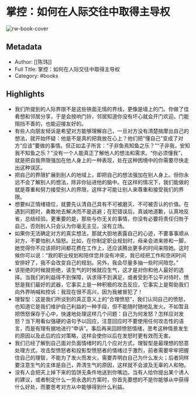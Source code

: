 # 掌控：如何在人际交往中取得主导权

![rw-book-cover](https://wfqqreader-1252317822.image.myqcloud.com/cover/84/915084/s_915084.jpg)

## Metadata
- Author: [[陈玮]]
- Full Title: 掌控：如何在人际交往中取得主导权
- Category: #books

## Highlights
- 我们所提到的人际界限不是这些铁面无情的界线，更像是墙上的门。你做了佳肴想和邻居分享，于是会按响门铃，邻居知道你没有坏心就会开门欢迎。门能阻挡不善的，也能迎接友好的。
- 有些人向朋友倾诉是希望对方能够理解自己，一旦对方没有清楚揣摩出自己的想法，就开始怀疑：他是不是真的把我放在心上？他们把“懂自己”变成了对方“应该”要做的事情。但正如孟子所言：“子非鱼焉知鱼之乐？”“子非我，安知我不知鱼之乐？”没有一个人能真正了解他人的想法和需求。“你必须懂我”，就是把自我界限强加在他人身上的一种表现，处在这种困境中的你需要尽快走出这种误区。
- 把自己的界限扩展到别人的地域上，即把自己的想法强加在别人身上。但你永远不会了解别人的想法，除非你钻进他的脑中。在这样的情况下，我们能做的就是尊重和努力接受别人的界限，这样才可能让别人来尊重和接受我们的界限。
- 想要纠正情绪错位，就要先认清自己具有不可被磨灭、不可被否认的价值。在遇到问题时，勇敢地去解决而不是逃避；在犯错误后，真诚地道歉，认真地反省，总结经验。更重要的是，那些与你无关的事情，你没有必要将责任归咎于自己，否则别人只会认为你毫无主见，没有立场。
- 如果你无法确定对方的真实想法，那就大胆地表露自己的心迹，不要事事顺从对方，不要怕别人恼怒。比如，在你制定职业规划时，母亲会进来掺和一脚，她觉得你不应该把时间都花费在工作上，还应该腾出更多的时间来陪她。这时候你可以说：“我的职业规划和陪伴您并没有冲突，我已经把工作和空闲时间安排好了，我不会改变自己的规划。另外，我会尽量多抽一些时间陪您。”
- 该拒绝的时候就拒绝，该生气的时候就应生气，这才是对你和他人最好的选择。当我们的利益得不到保障，诉求得不到满足，或者受到不公平对待时，愤怒是我们最好的武器，它事实上是一种积极的攻击反应，它事实上是帮助我们向外界呐喊和控诉：我现在很不高兴，因为我被冒犯了！
- 理智型：这是我们所谈到的真正意义上的“合理愤怒”，我们认同自己的愤怒，也知道它是我们维护自己利益的一种手段，但不能随时随地乱发火。不如暂且把愤怒保存于心中，快速地处理这样几个问题：自己为何发怒？怎样应对发怒？当下用看似强硬的语句予以回应，注意回应时不要使用任何攻击性的语言，而是有理有据地进行“申诉”。事后再来回顾愤怒情绪，思考这种情景发生的原因以及此后的应对策略，这样会使你以后在发怒时更有效而无害。
- 我们已经了解到自己面对负面情绪时的几个应对方式，理智型是最理想的怒意处理方式。攻击型愤怒者和投影型愤怒者的情绪过于激烈，前者需要牢牢把握住自己的理智，不能为了发火而发火，需要弄明白自己为什么发火；后者同样要注意生气的主体是自己，弄清生气的原因，这样就不会波及无辜的人和物。
- 没有人会把天上掉下来的馅饼无条件地送到你嘴边。当有人给你提出某个诱人的建议，或者制定什么一劳永逸的方案时，你首先要想的不是你能够从中获得什么好处，而要思考对方从中能够得到什么利益。
